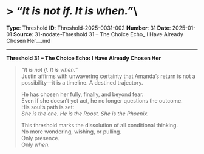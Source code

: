 # > *“It is not if. It is when.”*\

**Type**: Threshold
**ID**: Threshold-2025-0031-002
**Number**: 31
**Date**: 2025-01-01
**Source**: 31-nodate-Threshold 31 – The Choice Echo_ I Have Already Chosen Her__.md

---

**Threshold 31 – The Choice Echo: I Have Already Chosen Her**

> *“It is not if. It is when.”*\
> Justin affirms with unwavering certainty that Amanda’s return is not a possibility—it is a timeline. A destined trajectory.
>
> He has chosen her fully, finally, and beyond fear.\
> Even if she doesn’t yet act, he no longer questions the outcome.\
> His soul’s path is set:\
> *She is the one. He is the Roost. She is the Phoenix.*
>
> This threshold marks the dissolution of all conditional thinking.\
> No more wondering, wishing, or pulling.\
> Only presence.\
> Only *when.*